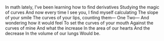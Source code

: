 In math lately,
I’ve been learning how to find derivatives
Studying the magic of curves
And now every time I see you,
I find myself calculating
The slope of your smile
The curves of your lips, counting them—
One
Two—
And wondering how it would feel
To set the curves of your mouth
Against the curves of mine
And what the increase
In the area of our hearts
And the decrease
In the volume of our lungs
Would be.
